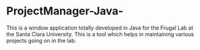 # ProjectManager-Java-
This is a window application totally developed in Java for the Frugal Lab at the Santa Clara University. This is a tool which helps in maintaining various projects going on in the lab.
